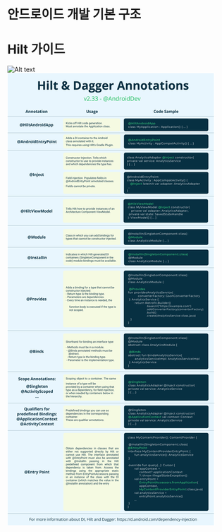 # 안드로이드 개발 기본 구조

# Hilt 가이드
<img src="$PROJECT_DIR$/asset/hilt-annotations.png" alt="Alt text" />
<img src="../asset/hilt-annotations.png" alt="Alt text" />


